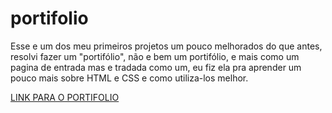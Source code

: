 # portifolio
Esse e um dos meu primeiros projetos um pouco melhorados do que antes, resolvi fazer um "portifólio", não e bem um portifólio, e mais como um pagina de entrada mas e tradada como um, eu fiz ela pra aprender um pouco mais sobre HTML e CSS e como utiliza-los melhor.

<a href="https://portifolio-zeta-two-75.vercel.app/" target="_blank">LINK PARA O PORTIFOLIO</a>
